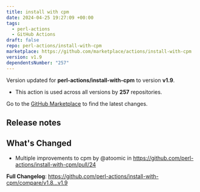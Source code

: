 ```yaml
---
title: install with cpm
date: 2024-04-25 19:27:09 +00:00
tags:
  - perl-actions
  - GitHub Actions
draft: false
repo: perl-actions/install-with-cpm
marketplace: https://github.com/marketplace/actions/install-with-cpm
version: v1.9
dependentsNumber: "257"
---
```



Version updated for **perl-actions/install-with-cpm** to version **v1.9**.
- This action is used across all versions by **257** repositories.

Go to the [GitHub Marketplace](https://github.com/marketplace/actions/install-with-cpm) to find the latest changes.

## Release notes

## What's Changed
* Multiple improvements to cpm by @atoomic in https://github.com/perl-actions/install-with-cpm/pull/24

**Full Changelog**: https://github.com/perl-actions/install-with-cpm/compare/v1.8...v1.9
